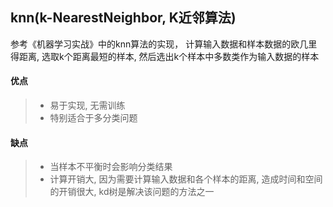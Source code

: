 ## knn(k-NearestNeighbor, K近邻算法)

参考《机器学习实战》中的knn算法的实现， 计算输入数据和样本数据的欧几里得距离, 选取k个距离最短的样本, 然后选出k个样本中多数类作为输入数据的样本

#### 优点
> - 易于实现, 无需训练
> - 特别适合于多分类问题

#### 缺点
> - 当样本不平衡时会影响分类结果
> - 计算开销大, 因为需要计算输入数据和各个样本的距离, 造成时间和空间的开销很大, kd树是解决该问题的方法之一
